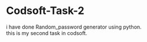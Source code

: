 # Codsoft-Task-2
i have done Random_password generator using python.
<br>
this is my second task in codsoft.
